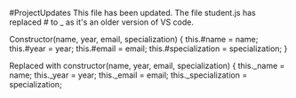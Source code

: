 #ProjectUpdates
This file has been updated. The file student.js has replaced # to _ as it's an older version of VS code. 


Constructor(name, year, email, specialization) {
    this.#name = name;
    this.#year = year;
    this.#email = email;
    this.#specialization = specialization;
  }

  Replaced with constructor(name, year, email, specialization) {
        this._name = name;
        this._year = year;
        this._email = email;
        this._specialization = specialization;